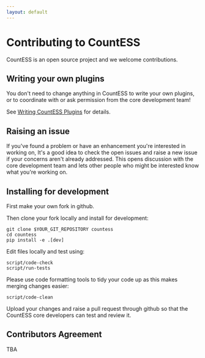 ```yaml
---
layout: default
---
```


# Contributing to CountESS

CountESS is an open source project and we welcome contributions.

## Writing your own plugins

You don't need to change anything in CountESS to write your own 
plugins, or to coordinate with or ask permission from the core development
team!

See [Writing CountESS Plugins](../writing-plugins/) for details.

## Raising an issue

If you've found a problem or have an enhancement you're interested in working on,
It's a good idea to check the open issues and raise a new issue if
your concerns aren't already addressed.  This opens discussion with the core
development team and lets other people who might be interested know what you're
working on.

## Installing for development

First make your own fork in github.

Then clone your fork locally and install for development:

    git clone $YOUR_GIT_REPOSITORY countess
    cd countess
    pip install -e .[dev]

Edit files locally and test using:

    script/code-check
    script/run-tests

Please use code formatting tools to tidy your code up as this makes merging
changes easier:

    script/code-clean

Upload your changes and raise a pull request through github so that
the CountESS core developers can test and review it.

## Contributors Agreement

TBA


